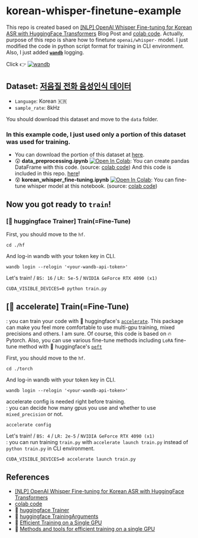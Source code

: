 # korean-whisper-finetune-example
This repo is created based on [[NLP] OpenAI Whisper Fine-tuning for Korean ASR with HuggingFace Transformers](https://velog.io/@mino0121/NLP-OpenAI-Whisper-Fine-tuning-for-Korean-ASR-with-HuggingFace-Transformers) Blog Post and [colab code](https://colab.research.google.com/drive/1wSp66cLd0C6WzR9hCdvlHfIEjcd2ZfEj?usp=sharing). Actually, purpose of this repo is share how to finetune `openai/whisper-` model. I just modified the code in python script format for training in CLI environment. Also, I just added **[`wandb`](https://kr.wandb.ai/)** logging.

Click 👉 [![wandb](https://raw.githubusercontent.com/wandb/assets/main/wandb-github-badge-gradient.svg)](https://wandb.ai/wako/Korean-Whisper-Fine-Tune-Example)


## Dataset: [**저음질 전화 음성인식 데이터**](https://www.aihub.or.kr/aihubdata/data/view.do?currMenu=115&topMenu=100&dataSetSn=571)
  - `Language`: Korean 🇰🇷
  - `sample_rate`: 8kHz

You should download this dataset and move to the `data` folder.     

### In this example code, I just used only a portion of this dataset was used for training.
- You can download the portion of this dataset at [here](https://drive.google.com/drive/folders/1eshMZ1j9H20aS6_1q3KOYgDKhd2rg_oM?usp=drive_link).
- :astonished: **data_preprocessing.ipynb** [![Open In Colab](https://colab.research.google.com/assets/colab-badge.svg)](https://colab.research.google.com/drive/13cx7RrbsokFXe8dZ6ox8Qkel4vWzzzUF?usp=sharing): You can create pandas DataFrame with this code. (source: [colab code](https://colab.research.google.com/drive/1wSp66cLd0C6WzR9hCdvlHfIEjcd2ZfEj?usp=sharing)) And this code is included in this repo. [here](https://github.com/renslightsaber/korean-whisper-finetune-example/blob/main/data/notebooks/data_preprocessing.ipynb)! 
- :dizzy_face: **korean_whisper_fine-tuning.ipynb** [![Open In Colab](https://colab.research.google.com/assets/colab-badge.svg)](https://colab.research.google.com/drive/1PYhfStlMWrlhfF-tYJchaiJxXgwf8n39?usp=sharing): You can fine-tune whisper model at this notebook. (source: [colab code](https://colab.research.google.com/drive/1wSp66cLd0C6WzR9hCdvlHfIEjcd2ZfEj?usp=sharing))   

## Now you got ready to `train`!

### [🤗 huggingface Trainer] Train(=Fine-Tune)
First, you should move to the `hf`.  
```
cd ./hf
```

And log-in wandb with your token key in CLI. 
```
wandb login --relogin '<your-wandb-api-token>'
```

Let's train! / `BS: 16` / `LR: 5e-5` / `NVIDIA GeForce RTX 4090 (x1)`
```
CUDA_VISIBLE_DEVICES=0 python train.py
```

## [🤗 accelerate] Train(=Fine-Tune)
: you can train your code with 🤗 huggingface's [`accelerate`](https://huggingface.co/docs/accelerate/index). This package can make you feel more comfortable to use multi-gpu training, mixed precisions and others. I am sure. Of course, this code is based on 🔥 Pytorch. Also, you can use various fine-tune methods including `LoRA` fine-tune method with 🤗 huggingface's [`peft`](https://huggingface.co/docs/peft/index)

First, you should move to the `hf`.  
```
cd ./torch
```

And log-in wandb with your token key in CLI. 
```
wandb login --relogin '<your-wandb-api-token>'
```

accelerate config is needed right before training.       
: you can decide how many gpus you use and whether to use `mixed_precision` or not.
```
accelerate config
```

Let's train! / `BS: 4` / `LR: 2e-5` / `NVIDIA GeForce RTX 4090 (x1)`      
: you can run training `train.py` with `accelerate launch train.py` instead of `python train.py` in CLI environment.
```
CUDA_VISIBLE_DEVICES=0 accelerate launch train.py
```

## References
- [[NLP] OpenAI Whisper Fine-tuning for Korean ASR with HuggingFace Transformers](https://velog.io/@mino0121/NLP-OpenAI-Whisper-Fine-tuning-for-Korean-ASR-with-HuggingFace-Transformers)
- [colab code](https://colab.research.google.com/drive/1wSp66cLd0C6WzR9hCdvlHfIEjcd2ZfEj?usp=sharing)
- 🤗 [huggingface Trainer](https://huggingface.co/docs/transformers/main_classes/trainer#api-reference%20][%20transformers.Trainer)
- 🤗 [huggingface TrainingArguments](https://huggingface.co/docs/transformers/main_classes/trainer#transformers.TrainingArguments)
- 🤗 [Efficient Training on a Single GPU](https://huggingface.co/docs/transformers/v4.24.0/perf_train_gpu_one)
- 🤗 [Methods and tools for efficient training on a single GPU](https://huggingface.co/docs/transformers/perf_train_gpu_one)
